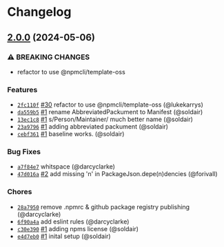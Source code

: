 # Changelog

## [2.0.0](https://github.com/npm/types/compare/v1.0.2...v2.0.0) (2024-05-06)

### ⚠️ BREAKING CHANGES

* refactor to use @npmcli/template-oss

### Features

* [`2fc110f`](https://github.com/npm/types/commit/2fc110f306707cc61706b844883449cdd08ece67) [#30](https://github.com/npm/types/pull/30) refactor to use @npmcli/template-oss (@lukekarrys)
* [`da559b5`](https://github.com/npm/types/commit/da559b51908c85eaad5de0788d0d6b520c3fdfeb) [#1](https://github.com/npm/types/pull/1) rename AbbreviatedPackument to Manifest (@soldair)
* [`13ec1c8`](https://github.com/npm/types/commit/13ec1c8e87606fc8a20b67d75ad74f50c28a56c1) [#1](https://github.com/npm/types/pull/1) s/Person/Maintainer/ much better name (@soldair)
* [`23a9796`](https://github.com/npm/types/commit/23a9796373b290dce6562899c4d29041240479a2) [#1](https://github.com/npm/types/pull/1) adding abbreviated packument (@soldair)
* [`cebf361`](https://github.com/npm/types/commit/cebf361d875b4a104f0989c67b8185d101ce89dc) [#1](https://github.com/npm/types/pull/1) baseline works. (@soldair)

### Bug Fixes

* [`a7f84e7`](https://github.com/npm/types/commit/a7f84e7e1e87f21bb5515136f317ebbb81981827) whitspace (@darcyclarke)
* [`47d016a`](https://github.com/npm/types/commit/47d016ac79783800adf9acb8fe73223cb63d2dcf) [#2](https://github.com/npm/types/pull/2) add missing 'n' in PackageJson.depe(n)dencies (@forivall)

### Chores

* [`28a7950`](https://github.com/npm/types/commit/28a7950cac1b382d7d48ab6884241a3f4ac6e95c) remove .npmrc & github package registry publishing (@darcyclarke)
* [`6f90a4a`](https://github.com/npm/types/commit/6f90a4a2e2ada9a4545079f23c6cd09d1594e80f) add eslint rules (@darcyclarke)
* [`c30e390`](https://github.com/npm/types/commit/c30e390e63a74f64d30fffb95be1d61fbb22ba78) [#1](https://github.com/npm/types/pull/1) adding npms license (@soldair)
* [`e4d7eb0`](https://github.com/npm/types/commit/e4d7eb06e6c622192959e048007d41e5460efc92) [#1](https://github.com/npm/types/pull/1) inital setup (@soldair)
